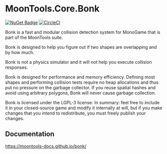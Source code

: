 # MoonTools.Core.Bonk

[![NuGet Badge](https://buildstats.info/nuget/MoonTools.Core.Bonk)](https://www.nuget.org/packages/MoonTools.Core.Bonk/)
[![CircleCI](https://circleci.com/gh/MoonsideGames/MoonTools.Core.Bonk.svg?style=svg)](https://circleci.com/gh/MoonsideGames/MoonTools.Core.Bonk)

Bonk is a fast and modular collision detection system for MonoGame that is part of the MoonTools suite.

Bonk is designed to help you figure out if two shapes are overlapping and by how much.

Bonk is not a physics simulator and it will not help you execute collision responses.

Bonk is designed for performance and memory efficiency. Defining most shapes and performing collision tests require no heap allocations and thus put no pressure on the garbage collector. If you reuse spatial hashes and avoid using arbitrary polygons, Bonk will never cause garbage collection.

Bonk is licensed under the LGPL-3 license. In summary: feel free to include it in your closed-source game and modify it internally at will, but if you make changes that you intend to redistribute, you must freely publish your changes.

## Documentation
https://moontools-docs.github.io/bonk/
